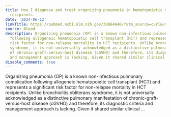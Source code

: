 ```yaml
---
title: How I diagnose and treat organizing pneumonia in hematopoietic cell transplant
  recipients
date: '2024-06-12'
linkTitle: https://pubmed.ncbi.nlm.nih.gov/38864640/?utm_source=curl&utm_medium=rss&utm_campaign=journals&utm_content=7603509&fc=None&ff=20240613182130&v=2.18.0.post9+e462414
source: Blood
description: Organizing pneumonia (OP) is a known non-infectious pulmonary complication
  following allogeneic hematopoietic cell transplant (HCT) and represents a significant
  risk factor for non-relapse mortality in HCT recipients. Unlike bronchiolitis obliterans
  syndrome, it is not universally acknowledged as a distinctive pulmonary manifestation
  of chronic-graft-versus-host disease (cGVHD) and therefore, its diagnostic criteria
  and management approach is lacking. Given it shared similar clinical ...
disable_comments: true
---
```

Organizing pneumonia (OP) is a known non-infectious pulmonary complication following allogeneic hematopoietic cell transplant (HCT) and represents a significant risk factor for non-relapse mortality in HCT recipients. Unlike bronchiolitis obliterans syndrome, it is not universally acknowledged as a distinctive pulmonary manifestation of chronic-graft-versus-host disease (cGVHD) and therefore, its diagnostic criteria and management approach is lacking. Given it shared similar clinical ...
